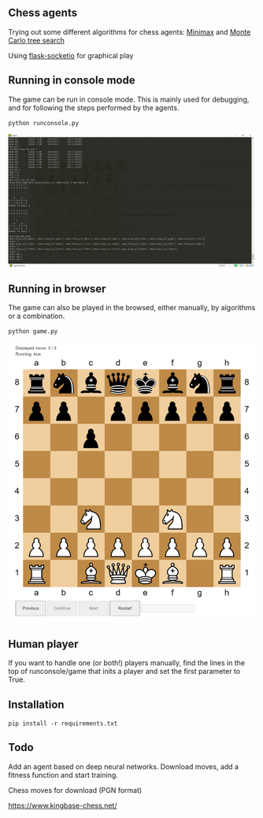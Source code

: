 ## Chess agents

Trying out some different algorithms for chess agents: [Minimax](https://en.wikipedia.org/wiki/Minimax) and [Monte Carlo tree search](https://www.chessprogramming.org/Monte-Carlo_Tree_Search)

Using [flask-socketio](https://flask-socketio.readthedocs.io/) for graphical play

## Running in console mode

The game can be run in console mode. This is mainly used for debugging, and for following the steps performed by the agents.

```
python runconsole.py
```

<img src="./assets/console.png" width="500px">

## Running in browser

The game can also be played in the browsed, either manually, by algorithms or a combination.

```
python game.py
```

<img src="./assets/board.png" width="500px">

## Human player

If you want to handle one (or both!) players manually, find the lines in the top of runconsole/game that inits a player and set the first parameter to True.

## Installation

```
pip install -r requirements.txt
```

## Todo

Add an agent based on deep neural networks. Download moves, add a fitness function and start training.

Chess moves  for download (PGN format)

https://www.kingbase-chess.net/